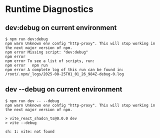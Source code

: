 # Runtime Diagnostics

## dev:debug on current environment

```
$ npm run dev:debug
npm warn Unknown env config "http-proxy". This will stop working in the next major version of npm.
npm error Missing script: "dev:debug"
npm error
npm error To see a list of scripts, run:
npm error   npm run
npm error A complete log of this run can be found in: /root/.npm/_logs/2025-08-25T01_01_26_984Z-debug-0.log
```


## dev --debug on current environment

```
$ npm run dev -- --debug
npm warn Unknown env config "http-proxy". This will stop working in the next major version of npm.

> vite_react_shadcn_ts@0.0.0 dev
> vite --debug

sh: 1: vite: not found
```
